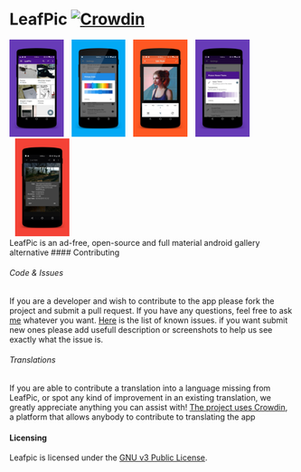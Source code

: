 # LeafPic [![Crowdin](https://d322cqt584bo4o.cloudfront.net/leafpic/localized.svg)](https://crowdin.com/project/leafpic)
<!--<img src="app/src/main/res/mipmap-xxhdpi/ic_launcher.png" align="left" > </br></br></br></br>-->

<div style="dispaly:flex;" >

<img  src="screenshots/1.png" width="19%" >
<img style="margin-left:10px;" src="screenshots/2.png" width="19%" >
<img style="margin-left:10px;" src="screenshots/3.png" width="19%" >
<img style="margin-left:10px;" src="screenshots/4.png" width="19%" >
<img style="margin-left:10px;" src="screenshots/5.png" width="19%" >

</div>
LeafPic is an ad-free, open-source and full material android gallery alternative
#### Contributing

###### Code & Issues
If you are a developer and wish to contribute to the app please fork the project
and submit a pull request.
If you have any questions, feel free to ask [me](mailto:dnld.sht@gmail.com) whatever you want.
[Here](https://github.com/CyberAstronauts/LeafPic/issues) is the list of known issues.
if you want submit new ones please add usefull description or screenshots to help us see exactly what the
issue is.

###### Translations
If you are able to contribute a translation into a language missing from LeafPic,
or spot any kind of improvement in an existing translation, we greatly
appreciate anything you can assist with!
[The project uses Crowdin](https://crowdin.com/project/leafpic), a platform that allows anybody to contribute to translating the app

#### Licensing
Leafpic is licensed under the [GNU v3 Public License](https://github.com/DNLDsht/LeafPic/blob/master/LICENSE).


